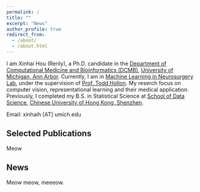 ```yaml
---
permalink: /
title: ""
excerpt: "News"
author_profile: true
redirect_from: 
  - /about/
  - /about.html
---
```


I am Xinhai Hou (Renly), a Ph.D. candidate in the [Department of Computational Medicine and Bioinformatics (DCMB)](https://medicine.umich.edu/dept/computational-medicine-bioinformatics), [University of Michigan, Ann Arbor](www.umich.edu). Currently, I am in [Machine Learning in Neurosurgery Lab](https://mlins.org), under the supervision of [Prof. Todd Hollon](https://medicine.umich.edu/dept/dcmb/todd-hollon-md). My reserch focus on computer vision, representational learning and their medical application. Previously, I completed my B.S. in Statistical Science at [School of Data Science](https://sds.cuhk.edu.cn/en), [Chinese University of Hong Kong, Shenzhen](https://www.cuhk.edu.cn/en). 


Email: xinhaih [AT] umich.edu

## Selected Publications
Meow

## News
Meow meow, meeeow.

